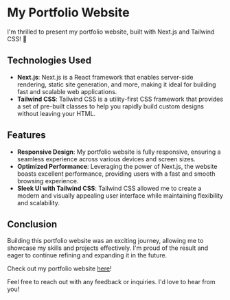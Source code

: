# My Portfolio Website

I'm thrilled to present my portfolio website, built with Next.js and Tailwind CSS! 🚀

## Technologies Used

- **Next.js**: Next.js is a React framework that enables server-side rendering, static site generation, and more, making it ideal for building fast and scalable web applications.
- **Tailwind CSS**: Tailwind CSS is a utility-first CSS framework that provides a set of pre-built classes to help you rapidly build custom designs without leaving your HTML.

## Features

- **Responsive Design**: My portfolio website is fully responsive, ensuring a seamless experience across various devices and screen sizes.
- **Optimized Performance**: Leveraging the power of Next.js, the website boasts excellent performance, providing users with a fast and smooth browsing experience.
- **Sleek UI with Tailwind CSS**: Tailwind CSS allowed me to create a modern and visually appealing user interface while maintaining flexibility and scalability.


## Conclusion

Building this portfolio website was an exciting journey, allowing me to showcase my skills and projects effectively. I'm proud of the result and eager to continue refining and expanding it in the future.

Check out my portfolio website [here](https://srijanroy12.github.io/Portfolio-3/)!

Feel free to reach out with any feedback or inquiries. I'd love to hear from you!
